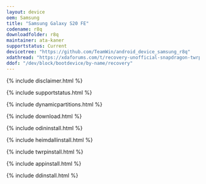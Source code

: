 ```yaml
---
layout: device
oem: Samsung
title: "Samsung Galaxy S20 FE"
codename: r8q
downloadfolder: r8q
maintainer: ata-kaner
supportstatus: Current
devicetree: "https://github.com/TeamWin/android_device_samsung_r8q"
xdathread: "https://xdaforums.com/t/recovery-unofficial-snapdragon-twrp-3-7-0-for-samsung-galaxy-s20-fe-4g-5g.4646593/"
ddof: "/dev/block/bootdevice/by-name/recovery"
---
```


{% include disclaimer.html %}

{% include supportstatus.html %}

{% include dynamicpartitions.html %}

{% include download.html %}

{% include odininstall.html %}

{% include heimdallinstall.html %}

{% include twrpinstall.html %}

{% include appinstall.html %}

{% include ddinstall.html %}
